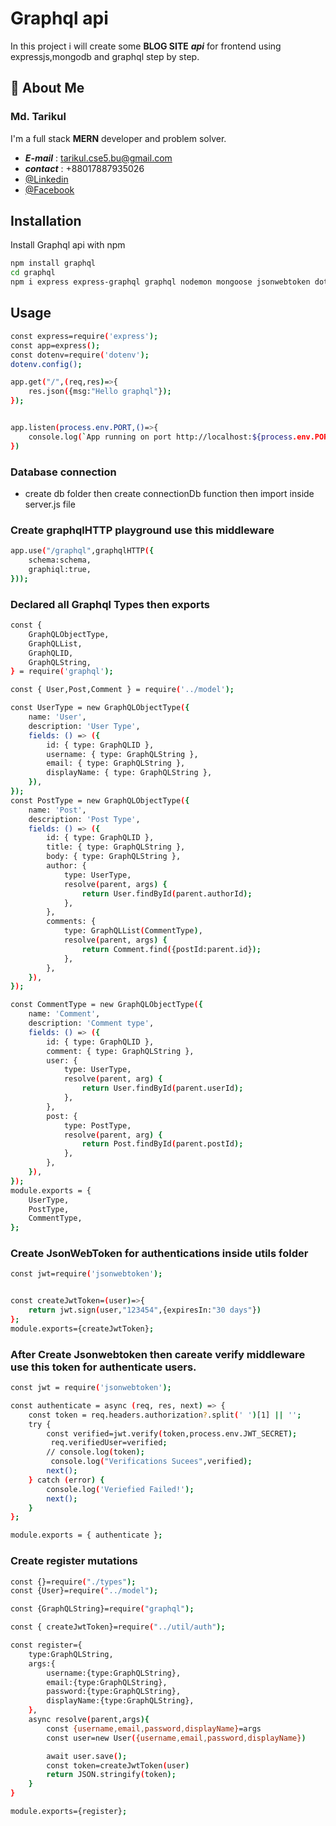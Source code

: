 # Graphql api

In this project i will create some **BLOG SITE** **_api_** for frontend using expressjs,mongodb and graphql step by step.

 ## 🚀 About Me
### Md. Tarikul
I'm a full stack **MERN** developer and problem solver.
- ***E-mail*** : tarikul.cse5.bu@gmail.com
- ***contact*** : +88017887935026
- [@Linkedin](https://www.linkedin.com/in/tarikul-islam-2100841ab/)
- [@Facebook](https://www.facebook.com/tarikulcse001)

## Installation

Install Graphql api with npm

```bash
npm install graphql
cd graphql
npm i express express-graphql graphql nodemon mongoose jsonwebtoken dotenv
```
## Usage

```bash
const express=require('express');
const app=express();
const dotenv=require('dotenv');
dotenv.config();

app.get("/",(req,res)=>{
    res.json({msg:"Hello graphql"});
});


app.listen(process.env.PORT,()=>{
    console.log(`App running on port http://localhost:${process.env.PORT}/`);
})

```

### Database connection
- create db folder then create connectionDb function then import inside server.js file
 

 ### Create graphqlHTTP playground use this middleware
```bash
app.use("/graphql",graphqlHTTP({
    schema:schema,
    graphiql:true,
}));
```
 ### Declared all Graphql Types then exports
```bash
const {
	GraphQLObjectType,
	GraphQLList,
	GraphQLID,
	GraphQLString,
} = require('graphql');

const { User,Post,Comment } = require('../model');

const UserType = new GraphQLObjectType({
	name: 'User',
	description: 'User Type',
	fields: () => ({
		id: { type: GraphQLID },
		username: { type: GraphQLString },
		email: { type: GraphQLString },
		displayName: { type: GraphQLString },
	}),
});
const PostType = new GraphQLObjectType({
	name: 'Post',
	description: 'Post Type',
	fields: () => ({
		id: { type: GraphQLID },
		title: { type: GraphQLString },
		body: { type: GraphQLString },
		author: {
			type: UserType,
			resolve(parent, args) {
				return User.findById(parent.authorId);
			},
		},
		comments: {
			type: GraphQLList(CommentType),
			resolve(parent, args) {
				return Comment.find({postId:parent.id});
			},
		},
	}),
});

const CommentType = new GraphQLObjectType({
	name: 'Comment',
	description: 'Comment type',
	fields: () => ({
		id: { type: GraphQLID },
		comment: { type: GraphQLString },
		user: {
			type: UserType,
			resolve(parent, arg) {
				return User.findById(parent.userId);
			},
		},
		post: {
			type: PostType,
			resolve(parent, arg) {
				return Post.findById(parent.postId);
			},
		},
	}),
});
module.exports = {
	UserType,
	PostType,
	CommentType,
};

```

 ### Create JsonWebToken for authentications inside  utils folder
```bash
const jwt=require('jsonwebtoken');


const createJwtToken=(user)=>{
    return jwt.sign(user,"123454",{expiresIn:"30 days"})
};
module.exports={createJwtToken};
```
 ### After Create Jsonwebtoken then  careate verify middleware use this token for authenticate users.
```bash
const jwt = require('jsonwebtoken');

const authenticate = async (req, res, next) => {
	const token = req.headers.authorization?.split(' ')[1] || '';
	try {
		const verified=jwt.verify(token,process.env.JWT_SECRET);
		 req.verifiedUser=verified;
		// console.log(token);
		 console.log("Verifications Sucees",verified);
		next();
	} catch (error) {
		console.log('Veriefied Failed!');
		next();
	}
};

module.exports = { authenticate };
```

 ### Create register mutations
```bash
const {}=require("./types");
const {User}=require("../model");

const {GraphQLString}=require("graphql");

const { createJwtToken}=require("../util/auth");

const register={
    type:GraphQLString,
    args:{
        username:{type:GraphQLString},
        email:{type:GraphQLString},
        password:{type:GraphQLString},
        displayName:{type:GraphQLString},
    },
    async resolve(parent,args){
        const {username,email,password,displayName}=args
        const user=new User({username,email,password,displayName})

        await user.save();
        const token=createJwtToken(user)
        return JSON.stringify(token);
    }
}

module.exports={register};
```



